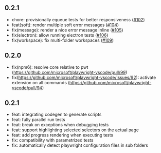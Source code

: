 ## 0.2.1

- chore: provisionally equeue tests for better responsiveness ([#102](https://github.com/microsoft/playwright-vscode/pull/))
- feat(soft): render multiple soft error messages ([#104](https://github.com/microsoft/playwright-vscode/pull/104))
- fix(message): render a nice error message inline ([#105](https://github.com/microsoft/playwright-vscode/pull/105))
- fix(electron): allow running electron tests ([#106](https://github.com/microsoft/playwright-vscode/pull/106))
- fix(workspace): fix multi-folder workspaces ([#109](https://github.com/microsoft/playwright-vscode/pull/109))

## 0.2.0

- fix(npm6): resolve core relative to pwt (https://github.com/microsoft/playwright-vscode/pull/99)
- fix(https://github.com/microsoft/playwright-vscode/issues/92): activate extension on all commands (https://github.com/microsoft/playwright-vscode/pull/94)

## 0.2.1

- feat: integrating codegen to generate scripts
- feat: fully parallel run tests
- feat: break on exceptions when debugging tests
- feat: support highlighting selected selectors on the actual page
- feat: add progress rendering when executing tests
- fix: compatibility with parametrized tests
- fix: automatically detect playwright configuration files in sub folders
